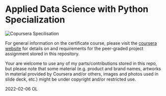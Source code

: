 # Applied Data Science with Python Specialization


![Copursera Specilisation](https://d3njjcbhbojbot.cloudfront.net/api/utilities/v1/imageproxy/https://coursera-course-photos.s3.amazonaws.com/06/02ea60484011e69ea5d7dd7cfcafaa/python_datascience_thumbnail_datarepresentation_1x1.png)



For general information on the certificate course, please visit the [coursera website](https://www.coursera.org/specializations/data-science-python) for details on and requirements for the peer-graded project assignment stored in this repository.



Your are welcome to use any of my parts/contributions stored in this repo, but please note that some material (e.g. product and brand names, artworks in material provided by Coursera and/or others, images and photos used in slide deck, etc.) might be under copyright and/or restricted use.

2022-02-06 OL
